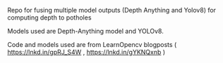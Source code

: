 
Repo for fusing multiple model outputs (Depth Anything and Yolov8) for computing depth to potholes

Models used are Depth-Anything model and YOLOv8. 

Code and models used are from LearnOpencv blogposts ( https://lnkd.in/gpRJ_S4W , https://lnkd.in/gYKNQxnb )

